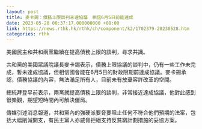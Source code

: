 ```yaml
---
layout: post
title: 麥卡錫：債務上限談判未達協議　相信6月5日前能達成
date: 2023-05-28 00:37:17.000000000 +08:00
link: https://news.rthk.hk/rthk/ch/component/k2/1702379-20230528.htm
categories: rthk
---
```


美國民主和共和兩黨繼續在提高債務上限的談判，尋求共識。

共和黨的美國眾議院議長麥卡錫表示，債務上限協議的談判中，仍有一些工作未完成，暫未達成協議，但相信國會能在6月5日的財政限期前達成協議。麥卡錫承認，債務協議的內容，無法滿足所有人，目前未有放棄容許改革的空間。

總統拜登早前表示，兩黨就提高債務上限的談判，非常接近達成協議，他對此感到很樂觀，期望短時間內可解決僵局。

傳媒引述消息報道，共和黨內的強硬派要脅要阻止任何不符合他們預期的法案，包括大幅削減開支，有民主黨人亦威脅拒絕支持反貧窮計劃措施的妥協方案。
